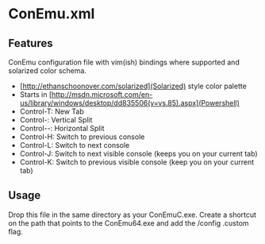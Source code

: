 ConEmu.xml
==========

Features
--------
ConEmu configuration file with vim(ish) bindings where supported and solarized color schema.

- [http://ethanschoonover.com/solarized](Solarized) style color palette
- Starts in [http://msdn.microsoft.com/en-us/library/windows/desktop/dd835506(v=vs.85).aspx](Powershell)
- Control-T: New Tab 
- Control-\: Vertical Split 
- Control--: Horizontal Split 
- Control-H: Switch to previous console
- Control-L: Switch to next console 
- Control-J: Switch to next visible console (keeps you on your current tab)
- Control-K: Switch to previous visible console (keep you on your current tab)

Usage
-----
Drop this file in the same directory as your ConEmuC.exe.  Create a shortcut on the path that points to the ConEmu64.exe and add the /config .custom flag.

